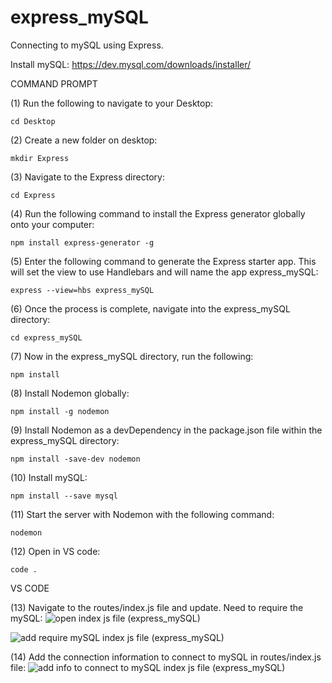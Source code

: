 # express_mySQL
Connecting to mySQL using Express. 

Install mySQL: https://dev.mysql.com/downloads/installer/ 

COMMAND PROMPT

(1) Run the following to navigate to your Desktop: 

    cd Desktop

(2) Create a new folder on desktop: 

    mkdir Express

(3) Navigate to the Express directory: 

    cd Express

(4) Run the following command to install the Express generator globally onto your computer: 

    npm install express-generator -g

(5) Enter the following command to generate the Express starter app. This will set the view to use Handlebars and will name the app express_mySQL: 

    express --view=hbs express_mySQL

(6) Once the process is complete, navigate into the express_mySQL directory: 

    cd express_mySQL 

(7) Now in the express_mySQL directory, run the following: 

    npm install

(8) Install Nodemon globally: 

    npm install -g nodemon
    
(9) Install Nodemon as a devDependency in the package.json file within the express_mySQL directory:

    npm install -save-dev nodemon
    
(10) Install mySQL:

    npm install --save mysql

(11) Start the server with Nodemon with the following command: 

    nodemon

(12) Open in VS code:

    code . 


VS CODE

(13) Navigate to the routes/index.js file and update. Need to require the mySQL: ![open index js file (express_mySQL)](https://user-images.githubusercontent.com/35668707/67824032-7361ea00-fa82-11e9-9598-86352a4e7743.JPG)

![add require mySQL index js file (express_mySQL)](https://user-images.githubusercontent.com/35668707/67824086-9b514d80-fa82-11e9-8c03-8a9d48fcbe5d.JPG)

(14) Add the connection information to connect to mySQL in routes/index.js file: ![add info to connect to mySQL index js file (express_mySQL)](https://user-images.githubusercontent.com/35668707/67824123-bc19a300-fa82-11e9-80bc-70af20f8a10f.JPG)

